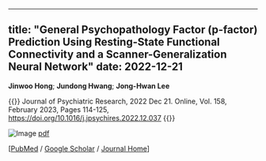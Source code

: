 
---
title: "General Psychopathology Factor (p-factor) Prediction Using Resting-State Functional Connectivity and a Scanner-Generalization Neural Network"
date: 2022-12-21
---

**Jinwoo Hong**; **Jundong Hwang**; **Jong-Hwan Lee**

{{<format bright-green>}}
Journal of Psychiatric Research, 2022 Dec 21. Online, Vol. 158, February 2023, Pages 114-125, https://doi.org/10.1016/j.jpsychires.2022.12.037
{{</format>}}

![Image](//bspl.korea.ac.kr/Board/Lab_News/2022/2022_Hong_etal_JPsyschicRes.jpg)
[pdf](//bspl.korea.ac.kr/Board/Articles/2022_hong_etal_JPsychiRes_accepted.pdf)

[[PubMed](https://pubmed.ncbi.nlm.nih.gov/36580867/) /
[Google Scholar](https://scholar.google.com/scholar?hl=en&as_sdt=0%2C5&q=Mixed-effects+multilevel+analysis+followed+by+canonical+correlation+analysis+is+an+effective+fMRI+tool+for+the+investigation+of+idiosyncrasies&btnG=](https://scholar.google.com/scholar?hl=en&as_sdt=0%2C5&q=General+Psychopathology+Factor+%28p-factor%29+Prediction+Using+Resting-State+Functional+Connectivity+and+a+Scanner-Generalization+Neural+Network+&btnG=)) /
[Journal Home](https://www.sciencedirect.com/science/article/abs/pii/S0022395622007063?via%3Dihub)]

